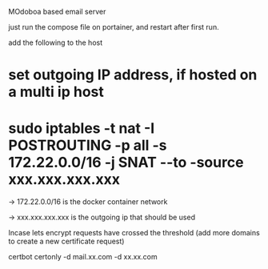 MOdoboa based email server 

just run the compose file on portainer, and restart after first run. 

add the following to the host 

# set outgoing IP address, if hosted on a multi ip host
# sudo iptables -t nat -I POSTROUTING -p all -s 172.22.0.0/16 -j SNAT --to -source xxx.xxx.xxx.xxx

-> 172.22.0.0/16 is the docker container network

-> xxx.xxx.xxx.xxx is the outgoing ip that should be used



Incase lets encrypt requests have crossed the threshold (add more domains to create a new certificate request)


certbot certonly -d mail.xx.com -d xx.xx.com

